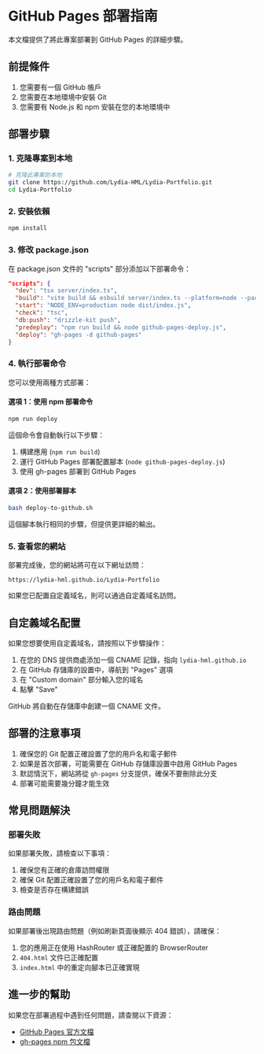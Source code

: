 # GitHub Pages 部署指南

本文檔提供了將此專案部署到 GitHub Pages 的詳細步驟。

## 前提條件

1. 您需要有一個 GitHub 帳戶
2. 您需要在本地環境中安裝 Git
3. 您需要有 Node.js 和 npm 安裝在您的本地環境中

## 部署步驟

### 1. 克隆專案到本地

```bash
# 克隆此專案到本地
git clone https://github.com/Lydia-HML/Lydia-Portfolio.git
cd Lydia-Portfolio
```

### 2. 安裝依賴

```bash
npm install
```

### 3. 修改 package.json

在 package.json 文件的 "scripts" 部分添加以下部署命令：

```json
"scripts": {
  "dev": "tsx server/index.ts",
  "build": "vite build && esbuild server/index.ts --platform=node --packages=external --bundle --format=esm --outdir=dist",
  "start": "NODE_ENV=production node dist/index.js",
  "check": "tsc",
  "db:push": "drizzle-kit push",
  "predeploy": "npm run build && node github-pages-deploy.js",
  "deploy": "gh-pages -d github-pages"
}
```

### 4. 執行部署命令

您可以使用兩種方式部署：

#### 選項 1：使用 npm 部署命令

```bash
npm run deploy
```

這個命令會自動執行以下步驟：
1. 構建應用 (`npm run build`)
2. 運行 GitHub Pages 部署配置腳本 (`node github-pages-deploy.js`)
3. 使用 gh-pages 部署到 GitHub Pages

#### 選項 2：使用部署腳本

```bash
bash deploy-to-github.sh
```

這個腳本執行相同的步驟，但提供更詳細的輸出。

### 5. 查看您的網站

部署完成後，您的網站將可在以下網址訪問：

```
https://lydia-hml.github.io/Lydia-Portfolio
```

如果您已配置自定義域名，則可以通過自定義域名訪問。

## 自定義域名配置

如果您想要使用自定義域名，請按照以下步驟操作：

1. 在您的 DNS 提供商處添加一個 CNAME 記錄，指向 `lydia-hml.github.io`
2. 在 GitHub 存儲庫的設置中，導航到 "Pages" 選項
3. 在 "Custom domain" 部分輸入您的域名
4. 點擊 "Save"

GitHub 將自動在存儲庫中創建一個 CNAME 文件。

## 部署的注意事項

1. 確保您的 Git 配置正確設置了您的用戶名和電子郵件
2. 如果是首次部署，可能需要在 GitHub 存儲庫設置中啟用 GitHub Pages
3. 默認情況下，網站將從 `gh-pages` 分支提供，確保不要刪除此分支
4. 部署可能需要幾分鐘才能生效

## 常見問題解決

### 部署失敗

如果部署失敗，請檢查以下事項：

1. 確保您有正確的倉庫訪問權限
2. 確保 Git 配置正確設置了您的用戶名和電子郵件
3. 檢查是否存在構建錯誤

### 路由問題

如果部署後出現路由問題（例如刷新頁面後顯示 404 錯誤），請確保：

1. 您的應用正在使用 HashRouter 或正確配置的 BrowserRouter
2. `404.html` 文件已正確配置
3. `index.html` 中的重定向腳本已正確實現

## 進一步的幫助

如果您在部署過程中遇到任何問題，請查閱以下資源：

- [GitHub Pages 官方文檔](https://docs.github.com/en/pages)
- [gh-pages npm 包文檔](https://www.npmjs.com/package/gh-pages)